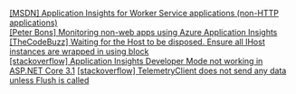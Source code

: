 [[MSDN] Application Insights for Worker Service applications (non-HTTP applications)](https://docs.microsoft.com/en-us/azure/azure-monitor/app/worker-service#aspnet-core-background-tasks-with-hosted-services) <br>
[[Peter Bons] Monitoring non-web apps using Azure Application Insights](https://dev.to/expecho/monitoring-non-web-apps-using-azure-application-insights-part-2-basic-instrumentation-2fcj) <br>
[[TheCodeBuzz] Waiting for the Host to be disposed. Ensure all IHost instances are wrapped in using block](https://www.thecodebuzz.com/waiting-for-host-disposed-ensure-ihost-instances-wrapped-in-using-blocks/) <br>
[[stackoverflow] Application Insights Developer Mode not working in ASP.NET Core 3.1](https://stackoverflow.com/questions/62856487/application-insights-developer-mode-not-working-in-asp-net-core-3-1)
[[stackoverflow] TelemetryClient does not send any data unless Flush is called](https://stackoverflow.com/questions/30904930/telemetryclient-does-not-send-any-data-unless-flush-is-called)